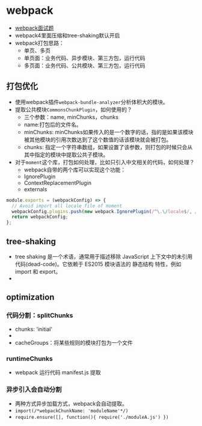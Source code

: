 # webpack
* [webpack面试题](https://juejin.im/post/5c6cffde6fb9a049d975c8c1)
* webpack4里面压缩和tree-shaking默认开启
* webpack打包思路：
  - 单页、多页
  - 单页面：业务代码、异步模块、第三方包，运行代码
  - 多页面：业务代码、公共模块、第三方包，运行代码

## 打包优化
* 使用webpack插件`webpack-bundle-analyzer`分析体积大的模块。
* 提取公共模块`CommonsChunkPlugin`，如何使用的？
  - 三个参数：name, minChunks，chunks
  - name:打包后的文件名。
  - minChunks: minChunks如果传入的是一个数字的话，指的是如果该模块被其他模块的引用次数达到了这个数值的话该模块就会被打包。
  - chunks: 指定一个字符串数组，如果设置了该参数，则打包的时候只会从其中指定的模块中提取公共子模块。
* 对于`moment`这个库，打包如何处理，比如只引入中文相关的代码，如何处理？
  - webpack自带的两个库可以实现这个功能： 
  - IgnorePlugin
  - ContextReplacementPlugin
  - externals
```js
module.exports = (webpackConfig) => {
  // Avoid import all locale file of moment
  webpackConfig.plugins.push(new webpack.IgnorePlugin(/^\.\/locale$/, /moment$/));
  return webpackConfig;
};
```

## tree-shaking
* tree shaking 是一个术语，通常用于描述移除 JavaScript 上下文中的未引用代码(dead-code)。它依赖于 ES2015 模块语法的 静态结构 特性，例如 import 和 export。
* 

## optimization

### 代码分割：splitChunks
* chunks: 'initial'
* 
* cacheGroups：将某些规则的模块打包为一个文件

### runtimeChunks
* webpack 运行代码 manifest.js 提取


### 异步引入会自动分割
* 两种方式异步加载方式，webpack会自动提取。
* `import(/*webpackChunkName: 'moduleName'*/)`
* `require.ensure([], function(){
  require('./moduleA.js')
})`

